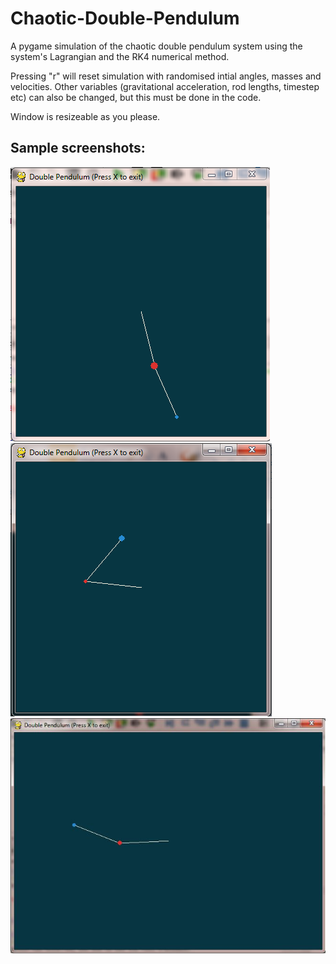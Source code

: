 # Chaotic-Double-Pendulum
A pygame simulation of the chaotic double pendulum system using the system's Lagrangian and the RK4 numerical method.

Pressing "r" will reset simulation with randomised intial angles, masses and velocities.
Other variables (gravitational acceleration, rod lengths, timestep etc) can also be changed, but this must be done in the code.

Window is resizeable as you please.

Sample screenshots:
--------------
![Sample Output](pend1.png)
![Sample Output](pend2.png)
![Sample Output](pend3.png)
